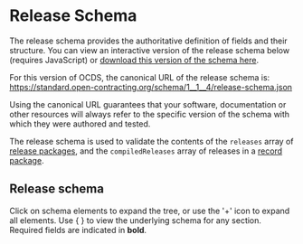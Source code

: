 # Release Schema

The release schema provides the authoritative definition of fields and their structure. You can view an interactive version of the release schema below (requires JavaScript) or [download this version of the schema here](../../release-schema.json).

For this version of OCDS, the canonical URL of the release schema is: <https://standard.open-contracting.org/schema/1__1__4/release-schema.json>

Using the canonical URL guarantees that your software, documentation or other resources will always refer to the specific version of the schema with which they were authored and tested.

The release schema is used to validate the contents of the `releases` array of [release packages](release_package), and the `compiledReleases` array of releases in a [record package](record_package).

## Release schema

Click on schema elements to expand the tree, or use the '+' icon to expand all elements. Use { } to view the underlying schema for any section. Required fields are indicated in **bold**.

<script src="../../_static/docson/widget.js" data-schema="../../release-schema.json"></script>
